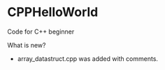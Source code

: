 # CPPHelloWorld
Code for C++ beginner

What is new?
- array_datastruct.cpp was added with comments. 
